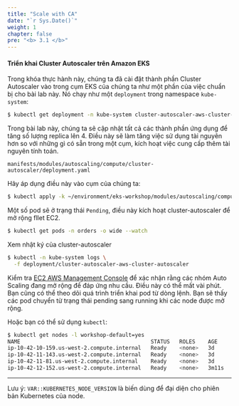 ```yaml
---
title: "Scale with CA"
date: "`r Sys.Date()`"
weight: 1
chapter: false
pre: "<b> 3.1 </b>"
---
```


#### Triển khai Cluster Autoscaler trên Amazon EKS

Trong khóa thực hành này, chúng ta đã cài đặt thành phần Cluster Autoscaler vào trong cụm EKS của chúng ta như một phần của việc chuẩn bị cho bài lab này. Nó chạy như một `deployment` trong namespace `kube-system`:

```bash
$ kubectl get deployment -n kube-system cluster-autoscaler-aws-cluster-autoscaler
```

Trong bài lab này, chúng ta sẽ cập nhật tất cả các thành phần ứng dụng để tăng số lượng replica lên 4. Điều này sẽ làm tăng việc sử dụng tài nguyên hơn so với những gì có sẵn trong một cụm, kích hoạt việc cung cấp thêm tài nguyên tính toán.

```file
manifests/modules/autoscaling/compute/cluster-autoscaler/deployment.yaml
```

Hãy áp dụng điều này vào cụm của chúng ta:

```bash hook=ca-pod-scaleout timeout=180
$ kubectl apply -k ~/environment/eks-workshop/modules/autoscaling/compute/cluster-autoscaler
```

Một số pod sẽ ở trạng thái `Pending`, điều này kích hoạt cluster-autoscaler để mở rộng fllet EC2.

```bash test=false
$ kubectl get pods -n orders -o wide --watch
```

Xem nhật ký của cluster-autoscaler

```bash test=false
$ kubectl -n kube-system logs \
  -f deployment/cluster-autoscaler-aws-cluster-autoscaler
```

Kiểm tra [EC2 AWS Management Console](https://console.aws.amazon.com/ec2/home?#Instances:sort=instanceId) để xác nhận rằng các nhóm Auto Scaling đang mở rộng để đáp ứng nhu cầu. Điều này có thể mất vài phút. Bạn cũng có thể theo dõi quá trình triển khai pod từ dòng lệnh. Bạn sẽ thấy các pod chuyển từ trạng thái pending sang running khi các node được mở rộng.

Hoặc bạn có thể sử dụng `kubectl`:

```bash
$ kubectl get nodes -l workshop-default=yes
NAME                                         STATUS   ROLES    AGE     VERSION
ip-10-42-10-159.us-west-2.compute.internal   Ready    <none>   3d      vVAR::KUBERNETES_NODE_VERSION
ip-10-42-11-143.us-west-2.compute.internal   Ready    <none>   3d      vVAR::KUBERNETES_NODE_VERSION
ip-10-42-11-81.us-west-2.compute.internal    Ready    <none>   3d      vVAR::KUBERNETES_NODE_VERSION
ip-10-42-12-152.us-west-2.compute.internal   Ready    <none>   3m11s   vVAR::KUBERNETES_NODE_VERSION
```

---
Lưu ý: `VAR::KUBERNETES_NODE_VERSION` là biến dùng để đại diện cho phiên bản Kubernetes của node.